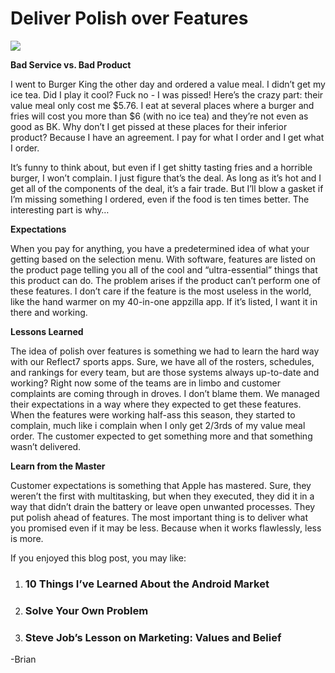 <!--
id: 1162629644
link: http://loudjet.com/a/deliver-polish-over-features
slug: deliver-polish-over-features
date: Tue Sep 21 2010 14:29:08 GMT-0500 (CDT)
publish: 2010-09-021
tags: Polish, Features, expectations
-->


Deliver Polish over Features
============================

![](http://media.tumblr.com/tumblr_l93802uo7D1qzbc4f.jpg)

**Bad Service vs. Bad Product**

I went to Burger King the other day and ordered a value meal. I didn’t
get my ice tea. Did I play it cool? Fuck no - I was pissed! Here’s the
crazy part: their value meal only cost me \$5.76. I eat at several
places where a burger and fries will cost you more than \$6 (with no ice
tea) and they’re not even as good as BK. Why don’t I get pissed at these
places for their inferior product? Because I have an agreement. I pay
for what I order and I get what I order.

It’s funny to think about, but even if I get shitty tasting fries and a
horrible burger, I won’t complain. I just figure that’s the deal. As
long as it’s hot and I get all of the components of the deal, it’s a
fair trade. But I’ll blow a gasket if I’m missing something I ordered,
even if the food is ten times better. The interesting part is why…

**Expectations**

When you pay for anything, you have a predetermined idea of what your
getting based on the selection menu. With software, features are listed
on the product page telling you all of the cool and “ultra-essential”
things that this product can do. The problem arises if the product can’t
perform one of these features. I don’t care if the feature is the most
useless in the world, like the hand warmer on my 40-in-one appzilla app.
If it’s listed, I want it in there and working.

**Lessons Learned**

The idea of polish over features is something we had to learn the hard
way with our Reflect7 sports apps. Sure, we have all of the rosters,
schedules, and rankings for every team, but are those systems always
up-to-date and working? Right now some of the teams are in limbo and
customer complaints are coming through in droves. I don’t blame them. We
managed their expectations in a way where they expected to get these
features. When the features were working half-ass this season, they
started to complain, much like i complain when I only get 2/3rds of my
value meal order. The customer expected to get something more and that
something wasn’t delivered.

**Learn from the Master**

Customer expectations is something that Apple has mastered. Sure, they
weren’t the first with multitasking, but when they executed, they did it
in a way that didn’t drain the battery or leave open unwanted processes.
They put polish ahead of features. The most important thing is to
deliver what you promised even if it may be less. Because when it works
flawlessly, less is more.

If you enjoyed this blog post, you may like:

1.  [](http://loudjet.com/a/10-things-ive-learned-about-the-android-market)

    ### 10 Things I’ve Learned About the Android Market

2.  [](http://loudjet.com/a/solve-your-own-problem)

    ### Solve Your Own Problem

3.  [](http://loudjet.com/a/steve-jobs-lesson-on-marketing-values-and-belief)

    ### Steve Job’s Lesson on Marketing: Values and Belief

-Brian

